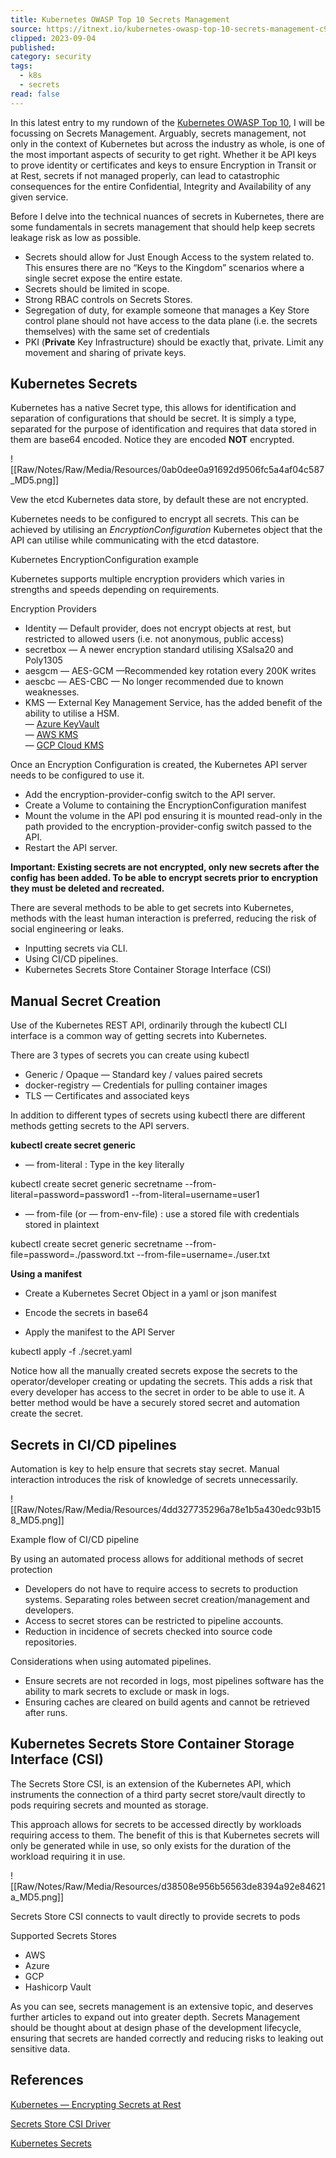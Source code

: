 ```yaml
---
title: Kubernetes OWASP Top 10 Secrets Management
source: https://itnext.io/kubernetes-owasp-top-10-secrets-management-c996faa87b47
clipped: 2023-09-04
published: 
category: security
tags:
  - k8s
  - secrets
read: false
---
```


In this latest entry to my rundown of the [Kubernetes OWASP Top 10](https://owasp.org/www-project-kubernetes-top-ten/), I will be focussing on Secrets Management. Arguably, secrets management, not only in the context of Kubernetes but across the industry as whole, is one of the most important aspects of security to get right. Whether it be API keys to prove identity or certificates and keys to ensure Encryption in Transit or at Rest, secrets if not managed properly, can lead to catastrophic consequences for the entire Confidential, Integrity and Availability of any given service.

Before I delve into the technical nuances of secrets in Kubernetes, there are some fundamentals in secrets management that should help keep secrets leakage risk as low as possible.

-   Secrets should allow for Just Enough Access to the system related to. This ensures there are no “Keys to the Kingdom” scenarios where a single secret expose the entire estate.
-   Secrets should be limited in scope.
-   Strong RBAC controls on Secrets Stores.
-   Segregation of duty, for example someone that manages a Key Store control plane should not have access to the data plane (i.e. the secrets themselves) with the same set of credentials
-   PKI (**Private** Key Infrastructure) should be exactly that, private. Limit any movement and sharing of private keys.

## Kubernetes Secrets

Kubernetes has a native Secret type, this allows for identification and separation of configurations that should be secret. It is simply a type, separated for the purpose of identification and requires that data stored in them are base64 encoded. Notice they are encoded **NOT** encrypted.

![[Raw/Notes/Raw/Media/Resources/0ab0dee0a91692d9506fc5a4af04c587_MD5.png]]

Vew the etcd Kubernetes data store, by default these are not encrypted.

Kubernetes needs to be configured to encrypt all secrets. This can be achieved by utilising an *EncryptionConfiguration* Kubernetes object that the API can utilise while communicating with the etcd datastore.

Kubernetes EncryptionConfiguration example

Kubernetes supports multiple encryption providers which varies in strengths and speeds depending on requirements.

Encryption Providers

-   Identity — Default provider, does not encrypt objects at rest, but restricted to allowed users (i.e. not anonymous, public access)
-   secretbox — A newer encryption standard utilising XSalsa20 and Poly1305
-   aesgcm — AES-GCM —Recommended key rotation every 200K writes
-   aescbc — AES-CBC — No longer recommended due to known weaknesses.
-   KMS — External Key Management Service, has the added benefit of the ability to utilise a HSM.  
    — [Azure KeyVault](https://learn.microsoft.com/en-us/azure/aks/use-kms-etcd-encryption)  
    — [AWS KMS](https://docs.aws.amazon.com/eks/latest/userguide/enable-kms.html)  
    — [GCP Cloud KMS](https://cloud.google.com/kubernetes-engine/docs/how-to/encrypting-secrets#existing-cluster)

Once an Encryption Configuration is created, the Kubernetes API server needs to be configured to use it.

-   Add the encryption-provider-config switch to the API server.
-   Create a Volume to containing the EncryptionConfiguration manifest
-   Mount the volume in the API pod ensuring it is mounted read-only in the path provided to the encryption-provider-config switch passed to the API.
-   Restart the API server.

**Important: Existing secrets are not encrypted, only new secrets after the config has been added. To be able to encrypt secrets prior to encryption they must be deleted and recreated.**

There are several methods to be able to get secrets into Kubernetes, methods with the least human interaction is preferred, reducing the risk of social engineering or leaks.

-   Inputting secrets via CLI.
-   Using CI/CD pipelines.
-   Kubernetes Secrets Store Container Storage Interface (CSI)

## Manual Secret Creation

Use of the Kubernetes REST API, ordinarily through the kubectl CLI interface is a common way of getting secrets into Kubernetes.

There are 3 types of secrets you can create using kubectl

-   Generic / Opaque — Standard key / values paired secrets
-   docker-registry — Credentials for pulling container images
-   TLS — Certificates and associated keys

In addition to different types of secrets using kubectl there are different methods getting secrets to the API servers.

**kubectl create secret generic**

-   — from-literal : Type in the key literally

kubectl create secret generic secretname --from-literal=password=password1 --from-literal=username=user1

-   — from-file (or — from-env-file) : use a stored file with credentials stored in plaintext

kubectl create secret generic secretname --from-file=password=./password.txt --from-file=username=./user.txt

**Using a manifest**

-   Create a Kubernetes Secret Object in a yaml or json manifest
-   Encode the secrets in base64

-   Apply the manifest to the API Server

kubectl apply -f ./secret.yaml

Notice how all the manually created secrets expose the secrets to the operator/developer creating or updating the secrets. This adds a risk that every developer has access to the secret in order to be able to use it. A better method would be have a securely stored secret and automation create the secret.

## Secrets in CI/CD pipelines

Automation is key to help ensure that secrets stay secret. Manual interaction introduces the risk of knowledge of secrets unnecessarily.

![[Raw/Notes/Raw/Media/Resources/4dd327735296a78e1b5a430edc93b158_MD5.png]]

Example flow of CI/CD pipeline

By using an automated process allows for additional methods of secret protection

-   Developers do not have to require access to secrets to production systems. Separating roles between secret creation/management and developers.
-   Access to secret stores can be restricted to pipeline accounts.
-   Reduction in incidence of secrets checked into source code repositories.

Considerations when using automated pipelines.

-   Ensure secrets are not recorded in logs, most pipelines software has the ability to mark secrets to exclude or mask in logs.
-   Ensuring caches are cleared on build agents and cannot be retrieved after runs.

## Kubernetes Secrets Store Container Storage Interface (CSI)

The Secrets Store CSI, is an extension of the Kubernetes API, which instruments the connection of a third party secret store/vault directly to pods requiring secrets and mounted as storage.

This approach allows for secrets to be accessed directly by workloads requiring access to them. The benefit of this is that Kubernetes secrets will only be generated while in use, so only exists for the duration of the workload requiring it in use.

![[Raw/Notes/Raw/Media/Resources/d38508e956b56563de8394a92e84621a_MD5.png]]

Secrets Store CSI connects to vault directly to provide secrets to pods

Supported Secrets Stores

-   AWS
-   Azure
-   GCP
-   Hashicorp Vault

As you can see, secrets management is an extensive topic, and deserves further articles to expand out into greater depth. Secrets Management should be thought about at design phase of the development lifecycle, ensuring that secrets are handed correctly and reducing risks to leaking out sensitive data.

## References

[Kubernetes — Encrypting Secrets at Rest](https://kubernetes.io/docs/tasks/administer-cluster/encrypt-data/)

[Secrets Store CSI Driver](https://secrets-store-csi-driver.sigs.k8s.io/introduction.html)

[Kubernetes Secrets](https://kubernetes.io/docs/concepts/configuration/secret/)